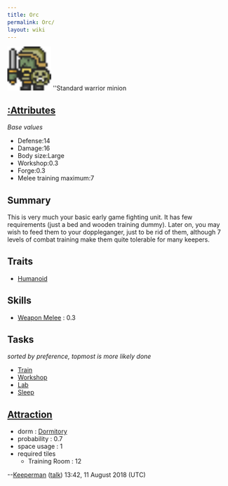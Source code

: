```yaml
---
title: Orc
permalink: Orc/
layout: wiki
---
```


<img src="orc.png" title="fig:orc.png" alt="orc.png" width="100" />
''Standard warrior minion

[:Attributes](:Attributes "wikilink")
-------------------------------------

*Base values*

-   Defense:14
-   Damage:16
-   Body size:Large
-   Workshop:0.3
-   Forge:0.3
-   Melee training maximum:7

Summary
-------

This is very much your basic early game fighting unit. It has few
requirements (just a bed and wooden training dummy). Later on, you may
wish to feed them to your doppleganger, just to be rid of them, although
7 levels of combat training make them quite tolerable for many keepers.

Traits
------

-   [Humanoid](:Traits#Humanoid "wikilink")

Skills
------

-   [Weapon Melee](:Skills#Weapon_Melee "wikilink") : 0.3

Tasks
-----

*sorted by preference, topmost is more likely done*

-   [Train](:Training_Room "wikilink")
-   [Workshop](:Manufactories "wikilink")
-   [Lab](:Laboratory "wikilink")
-   [Sleep](:Dormitory "wikilink")

[Attraction](:Immigration "wikilink")
-------------------------------------

-   dorm : [Dormitory](/keeperrl_wiki/Dormitory "wikilink")
-   probability : 0.7
-   space usage : 1
-   required tiles
    -   Training Room : 12

--[Keeperman](/keeperrl_wiki/User%3AKeeperman "wikilink")
([talk](/keeperrl_wiki/User_talk:Keeperman "wikilink")) 13:42, 11 August 2018 (UTC)
